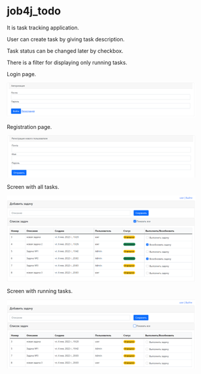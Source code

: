 # job4j_todo

It is task tracking application.

User can create task by giving task description.

Task status can be changed later by checkbox.

There is a filter for displaying only running tasks.

Login page.

![ScreenShot](images/login.png)

Registration page.

![ScreenShot](images/reg.png)

Screen with all tasks.

![ScreenShot](images/all.png)

Screen with running tasks.

![ScreenShot](images/running.png)